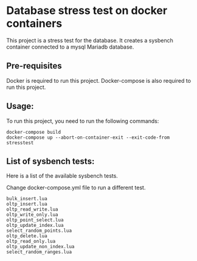 # Database stress test on docker containers

This project is a stress test for the database. It creates a sysbench container connected to a mysql Mariadb database.

## Pre-requisites

Docker is required to run this project.
Docker-compose is also required to run this project.

## Usage:

To run this project, you need to run the following commands:

```
docker-compose build
docker-compose up --abort-on-container-exit --exit-code-from stresstest
```

## List of sysbench tests:

Here is a list of the available sysbench tests. 

Change docker-compose.yml file to run a different test.

```
bulk_insert.lua  
oltp_insert.lua        
oltp_read_write.lua        
oltp_write_only.lua
oltp_point_select.lua  
oltp_update_index.lua      
select_random_points.lua
oltp_delete.lua  
oltp_read_only.lua     
oltp_update_non_index.lua  
select_random_ranges.lua
```
